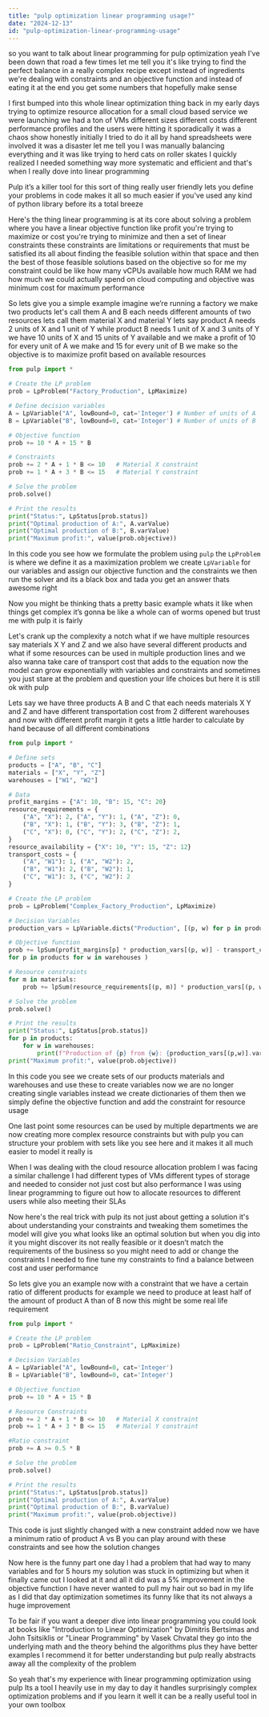 ```yaml
---
title: "pulp optimization linear programming usage?"
date: "2024-12-13"
id: "pulp-optimization-linear-programming-usage"
---
```


 so you want to talk about linear programming for pulp optimization yeah I've been down that road a few times let me tell you it's like trying to find the perfect balance in a really complex recipe except instead of ingredients we're dealing with constraints and an objective function and instead of eating it at the end you get some numbers that hopefully make sense

I first bumped into this whole linear optimization thing back in my early days trying to optimize resource allocation for a small cloud based service we were launching we had a ton of VMs different sizes different costs different performance profiles and the users were hitting it sporadically it was a chaos show honestly initially I tried to do it all by hand spreadsheets were involved it was a disaster let me tell you I was manually balancing everything and it was like trying to herd cats on roller skates I quickly realized I needed something way more systematic and efficient and that's when I really dove into linear programming 

Pulp it’s a killer tool for this sort of thing really user friendly lets you define your problems in code makes it all so much easier if you've used any kind of python library before its a total breeze 

Here's the thing linear programming is at its core about solving a problem where you have a linear objective function like profit you're trying to maximize or cost you're trying to minimize and then a set of linear constraints these constraints are limitations or requirements that must be satisfied its all about finding the feasible solution within that space and then the best of those feasible solutions based on the objective so for me my constraint could be like how many vCPUs available how much RAM we had how much we could actually spend on cloud computing and objective was minimum cost for maximum performance

So lets give you a simple example imagine we’re running a factory we make two products let's call them A and B each needs different amounts of two resources lets call them material X and material Y lets say product A needs 2 units of X and 1 unit of Y while product B needs 1 unit of X and 3 units of Y we have 10 units of X and 15 units of Y available and we make a profit of 10 for every unit of A we make and 15 for every unit of B we make so the objective is to maximize profit based on available resources

```python
from pulp import *

# Create the LP problem
prob = LpProblem("Factory_Production", LpMaximize)

# Define decision variables
A = LpVariable("A", lowBound=0, cat='Integer') # Number of units of A
B = LpVariable("B", lowBound=0, cat='Integer') # Number of units of B

# Objective function
prob += 10 * A + 15 * B

# Constraints
prob += 2 * A + 1 * B <= 10   # Material X constraint
prob += 1 * A + 3 * B <= 15   # Material Y constraint

# Solve the problem
prob.solve()

# Print the results
print("Status:", LpStatus[prob.status])
print("Optimal production of A:", A.varValue)
print("Optimal production of B:", B.varValue)
print("Maximum profit:", value(prob.objective))
```

In this code you see how we formulate the problem using `pulp` the `LpProblem` is where we define it as a maximization problem we create `LpVariable` for our variables and assign our objective function and the constraints we then run the solver and its a black box and tada you get an answer thats awesome right

Now you might be thinking  thats a pretty basic example whats it like when things get complex it’s gonna be like a whole can of worms opened but trust me with pulp it is fairly 

Let's crank up the complexity a notch what if we have multiple resources say materials X Y and Z and we also have several different products and what if some resources can be used in multiple production lines and we also wanna take care of transport cost that adds to the equation now the model can grow exponentially with variables and constraints and sometimes you just stare at the problem and question your life choices but here it is still ok with pulp

Lets say we have three products A B and C that each needs materials X Y and Z and have different transportation cost from 2 different warehouses and now with different profit margin it gets a little harder to calculate by hand because of all different combinations

```python
from pulp import *

# Define sets
products = ["A", "B", "C"]
materials = ["X", "Y", "Z"]
warehouses = ["W1", "W2"]

# Data
profit_margins = {"A": 10, "B": 15, "C": 20}
resource_requirements = {
    ("A", "X"): 2, ("A", "Y"): 1, ("A", "Z"): 0,
    ("B", "X"): 1, ("B", "Y"): 3, ("B", "Z"): 1,
    ("C", "X"): 0, ("C", "Y"): 2, ("C", "Z"): 2,
}
resource_availability = {"X": 10, "Y": 15, "Z": 12}
transport_costs = {
    ("A", "W1"): 1, ("A", "W2"): 2,
    ("B", "W1"): 2, ("B", "W2"): 1,
    ("C", "W1"): 3, ("C", "W2"): 2
}

# Create the LP problem
prob = LpProblem("Complex_Factory_Production", LpMaximize)

# Decision Variables
production_vars = LpVariable.dicts("Production", [(p, w) for p in products for w in warehouses], lowBound=0, cat='Integer')

# Objective function
prob += lpSum(profit_margins[p] * production_vars[(p, w)] - transport_costs[(p, w)] * production_vars[(p, w)]
for p in products for w in warehouses )

# Resource constraints
for m in materials:
    prob += lpSum(resource_requirements[(p, m)] * production_vars[(p, w)] for p in products for w in warehouses) <= resource_availability[m]

# Solve the problem
prob.solve()

# Print the results
print("Status:", LpStatus[prob.status])
for p in products:
    for w in warehouses:
        print(f"Production of {p} from {w}: {production_vars[(p,w)].varValue}")
print("Maximum profit:", value(prob.objective))
```

In this code you see we create sets of our products materials and warehouses and use these to create variables now we are no longer creating single variables instead we create dictionaries of them then we simply define the objective function and add the constraint for resource usage

One last point some resources can be used by multiple departments we are now creating more complex resource constraints but with pulp you can structure your problem with sets like you see here and it makes it all much easier to model it really is

When I was dealing with the cloud resource allocation problem I was facing a similar challenge I had different types of VMs different types of storage and needed to consider not just cost but also performance I was using linear programming to figure out how to allocate resources to different users while also meeting their SLAs

Now here's the real trick with pulp its not just about getting a solution it's about understanding your constraints and tweaking them sometimes the model will give you what looks like an optimal solution but when you dig into it you might discover its not really feasible or it doesn’t match the requirements of the business so you might need to add or change the constraints I needed to fine tune my constraints to find a balance between cost and user performance

So lets give you an example now with a constraint that we have a certain ratio of different products for example we need to produce at least half of the amount of product A than of B now this might be some real life requirement

```python
from pulp import *

# Create the LP problem
prob = LpProblem("Ratio_Constraint", LpMaximize)

# Decision Variables
A = LpVariable("A", lowBound=0, cat='Integer')
B = LpVariable("B", lowBound=0, cat='Integer')

# Objective function
prob += 10 * A + 15 * B

# Resource Constraints
prob += 2 * A + 1 * B <= 10   # Material X constraint
prob += 1 * A + 3 * B <= 15   # Material Y constraint

#Ratio constraint
prob += A >= 0.5 * B

# Solve the problem
prob.solve()

# Print the results
print("Status:", LpStatus[prob.status])
print("Optimal production of A:", A.varValue)
print("Optimal production of B:", B.varValue)
print("Maximum profit:", value(prob.objective))
```

This code is just slightly changed with a new constraint added now we have a minimum ratio of product A vs B you can play around with these constraints and see how the solution changes

Now here is the funny part one day I had a problem that had way to many variables and for 5 hours my solution was stuck in optimizing but when it finally came out I looked at it and all it did was a 5% improvement in the objective function I have never wanted to pull my hair out so bad in my life as I did that day optimization sometimes its funny like that its not always a huge improvement

To be fair if you want a deeper dive into linear programming you could look at books like "Introduction to Linear Optimization" by Dimitris Bertsimas and John Tsitsiklis or "Linear Programming" by Vasek Chvatal they go into the underlying math and the theory behind the algorithms plus they have better examples I recommend it for better understanding but pulp really abstracts away all the complexity of the problem

So yeah that's my experience with linear programming optimization using pulp Its a tool I heavily use in my day to day it handles surprisingly complex optimization problems and if you learn it well it can be a really useful tool in your own toolbox
